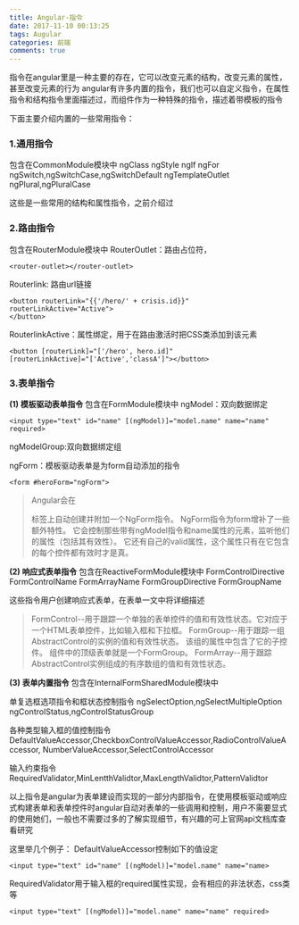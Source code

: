 ```yaml
---
title: Angular-指令
date: 2017-11-10 00:13:25
tags: Augular
categories: 前端
comments: true
---
```


指令在angular里是一种主要的存在，它可以改变元素的结构，改变元素的属性，甚至改变元素的行为
angular有许多内置的指令，我们也可以自定义指令，在属性指令和结构指令里面描述过，而组件作为一种特殊的指令，描述着带模板的指令
<!--more-->
下面主要介绍内置的一些常用指令：

### 1.通用指令
包含在CommonModule模块中
ngClass
ngStyle
ngIf
ngFor
ngSwitch,ngSwitchCase,ngSwitchDefault
ngTemplateOutlet
ngPlural,ngPluralCase

这些是一些常用的结构和属性指令，之前介绍过

### 2.路由指令
包含在RouterModule模块中
RouterOutlet：路由占位符，

    <router-outlet></router-outlet>

Routerlink: 路由url链接

    <button routerLink="{{'/hero/' + crisis.id}}" routerLinkActive="Active">
    </button>

RouterlinkActive：属性绑定，用于在路由激活时把CSS类添加到该元素

    <button [routerLink]="['/hero', hero.id]"
    [routerLinkActive]="['Active','classA']"></button>

### 3.表单指令

**(1) 模板驱动表单指令**
包含在FormModule模块中
ngModel：双向数据绑定

    <input type="text" id="name" [(ngModel)]="model.name" name="name" required>

ngModelGroup:双向数据绑定组

ngForm：模板驱动表单是为form自动添加的指令

    <form #heroForm="ngForm">

> Angular会在<form>标签上自动创建并附加一个NgForm指令。
NgForm指令为form增补了一些额外特性。 它会控制那些带有ngModel指令和name属性的元素，监听他们的属性（包括其有效性）。 它还有自己的valid属性，这个属性只有在它包含的每个控件都有效时才是真。

**(2) 响应式表单指令**
包含在ReactiveFormModule模块中
FormControlDirective
FormControlName
FormArrayName
FormGroupDirective
FormGroupName

这些指令用户创建响应式表单，在表单一文中将详细描述
> FormControl--用于跟踪一个单独的表单控件的值和有效性状态。它对应于一个HTML表单控件，比如输入框和下拉框。
FormGroup--用于跟踪一组AbstractControl的实例的值和有效性状态。 该组的属性中包含了它的子控件。 组件中的顶级表单就是一个FormGroup。
FormArray--用于跟踪AbstractControl实例组成的有序数组的值和有效性状态。

**(3) 表单内置指令**
包含在InternalFormSharedModule模块中

单复选框选项指令和框状态控制指令
ngSelectOption,ngSelectMultipleOption
ngControlStatus,ngControlStatusGroup

各种类型输入框的值控制指令
DefaultValueAccessor,CheckboxControlValueAccessor,RadioControlValueAccessor,
NumberValueAccessor,SelectControlAccessor

输入约束指令
RequiredValidator,MinLentthValidtor,MaxLengthValidtor,PatternValidtor

以上指令是angular为表单建设而实现的一部分内部指令，在使用模板驱动或响应式构建表单和表单控件时angular自动对表单的一些调用和控制，用户不需要显式的使用她们，一般也不需要过多的了解实现细节，有兴趣的可上官网api文档库查看研究

这里举几个例子：
DefaultValueAccessor控制如下的值设定

    <input type="text" id="name" [(ngModel)]="model.name" name="name>

RequiredValidator用于输入框的required属性实现，会有相应的非法状态，css类等

    <input type="text" [(ngModel)]="model.name" name="name" required>